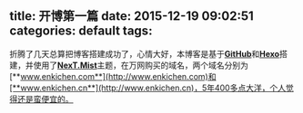 title: 开博第一篇
date: 2015-12-19 09:02:51
categories: default
tags: 
---
折腾了几天总算把博客搭建成功了，心情大好，本博客是基于[**GitHub**](https://github.com/)和[**Hexo**](https://hexo.io/)搭建，并使用了[**NexT.Mist**](https://github.com/iissnan/hexo-theme-next)主题，在万网购买的域名，两个域名分别为[**www.enkichen.com**](http://www.enkichen.com)和[**www.enkichen.cn**](http://www.enkichen.cn)，5年400多点大洋，个人觉得还是蛮便宜的。